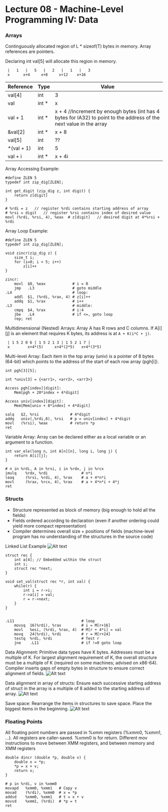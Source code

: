 # Lecture 08 - Machine-Level Programming IV: Data

### Arrays
Continguously allocated region of L * sizeof(T) bytes in memory. Array references are pointers.

Declaring int val[5] will allocate this region in memory.
```
 |   1   |   5   |   2   |   1   |   3
 x      x+4     x+8     x+12    x+16
```
Reference | Type | Value
------ | ------- | ------- 
val[4] | int | 3
val | int * | x
val + 1 | int * | x + 4   //Increment by enough bytes (int has 4 bytes for IA32) to point to the address of the next value in the array
&val[2] | int * | x + 8
val[5]  | int   | ??
*(val + 1) | int | 5
val + i | int * | x + 4i

Array Accessing Example:
```
#define ZLEN 5
typedef int zip_dig[ZLEN];

int get_digit (zip_dig z, int digit) {
	return z[digit]
}

# %rdi = z   // register %rdi contains starting address of array
# %rsi = digit   // register %rsi contains index of desired value
movl (%rdi, %rsi, 4), %eax  # z[digit]   // desired digit at 4*%rsi + %rdi
```

Array Loop Example:
```
#define ZLEN 5
typedef int zip_dig[ZLEN];

void zincr(zip_dig z) {
	size_t i;
	for (i=0; i < 5; i++)
		z[i]++
}

zincr:
	movl  $0, %eax            # i = 0
	jmp   .L3                 # goto middle
.L4                           # loop:
	addl  $1, (%rdi, %rax, 4) # z[i]++
	addq  $1, %rax            # i++
.L3                           # middle:
	cmpq  $4, %rax            # i:4
	jbe   .L4                 # if <=, goto loop
	rep; ret
```

Multidimensional (Nested) Arrays: Array A has R rows and C columns. If A[i][j] is an element that requires K bytes, its address is at `A + K(i*C + j)`.

```
 | 1 5 2 0 6 | 1 5 2 1 3 | 1 5 2 1 7 |
 x        x+4*(5)     x+4*(2*5)   x+4*(3*5)
```

Multi-level Array: Each item in the top array (univ) is a pointer of 8 bytes (64-bit) which points to the address of the start of each row array (pgh[i]).
```
int pgh[3][5];

int *univ[3] = {<arr1>, <arr2>, <arr3>}

Access pgh[index][digit]:
	Mem[pgh + 20*index + 4*digit]
	
Access univ[index][digit]:
	Mem[Mem[univ + 8*index] + 4*digit]
	
salq   $2, %rsi              # 4*digit
addq   univ(,%rdi,8), %rsi   # p = univ[index] + 4*digit
movl   (%rsi), %eax          # return *p
ret
```

Variable Array: Array can be declared either as a local variable or an argument to a function.
```
int var_ele(long n, int A[n][n], long i, long j) {
	return A[i][j];
}

# n in %rdi, A in %rsi, i in %rdx, j in %rcx
imulq    %rdx, %rdi               # n*i
leaq     (%rsi, %rdi, 4), %rax    # a + 4*n*i
movl     (%rax, %rcx, 4), %rax    # a + 4*n*i + 4*j
ret
```

### Structs
- Structure represented as block of memory (big enough to hold all the fields)
- Fields ordered according to declaration (even if another ordering could yield more compact representation)
- Compiler determines overall size + positions of fields (machine-level program has no understanding of the structures in the source code)

Linked List Example
![Alt text](./images/image19.png)
```
struct rec {
	int a[4]; // Embedded within the struct
	int i;
	struct rec *next;
}

void set_val(struct rec *r, int val) {
	while(r) {
		int i = r->i;
		r->a[i] = val;
		r = r->next;
	}
}


.L11                              # loop
	movsq  16(%rdi), %rax         # i = M[r+16]
	movl   %esi, (%rdi, %rax, 4)  # M[r + 4*i] = val
	movq   24(%rdi), %rdi         # r = M[r+24]
	testq  %rdi, %rdi             # Test r
	jne    .L11                   # if !=0 goto loop
```

Data Alignment: Primitive data types have K bytes. Addresses must be a multiple of K. For largest alignment requirement of K, the overall structure must be a multiple of K (required on some machines; advised on x86-64). Compiler inserts gaps of empty bytes in structure to ensure correct alignment of fields.
![Alt text](./images/image20.png)

Data alignment in array of structs: Ensure each successive starting address of struct in the array is a multiple of 8 added to the starting address of array.
![Alt text](./images/image21.png)

Save space: Rearrange the items in structures to save space. Place the biggest items in the beginning.
![Alt text](./images/image22.png)

### Floating Points
All floating point numbers are passed in %xmm registers (%xmm0, %xmm1, ...). All registers are caller-saved. %xmm0 is for return. Different mov instructions to move between XMM registers, and between memory and XMM registers
```
double dincr (double *p, double v) {
    double x = *p;
    *p = x + v;
    return x;
}

# p in %rdi, v in %xmm0
movapd   %xmm0, %xmm1   # Copy v
movad    (%rdi), %xmm0  # x = *p
addsd    %xmm0, %xmm1   # t = x + v
movsd    %xmm1, (%rdi)  # *p = t
ret
```

